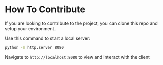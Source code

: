 # How To Contribute

If you are looking to contribute to the project, you can clone this repo and setup your environment. 

Use this command to start a local server: 

```bash
python -m http.server 8080
```

Navigate to `http://localhost:8080` to view and interact with the client

